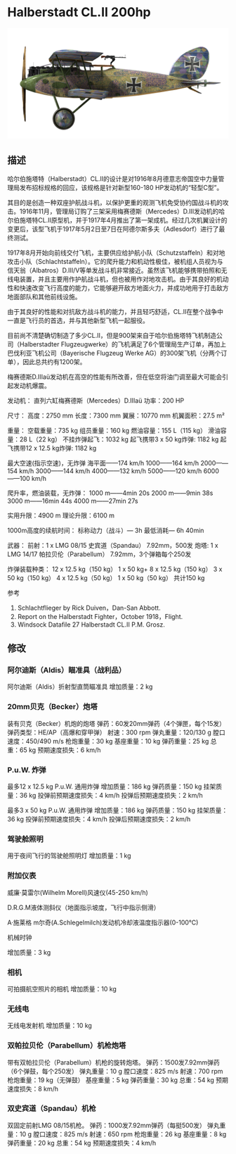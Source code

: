 ﻿# Halberstadt CL.II 200hp

![halberstadtcl2au](../images/halberstadtcl2au.png)

## 描述

哈尔伯施塔特（Halberstadt）CL.II的设计是对1916年8月德意志帝国空中力量管理局发布招标规格的回应，该规格是针对新型160-180 HP发动机的“轻型C型”。 

其目的是创造一种双座护航战斗机，以保护更重的观测飞机免受协约国战斗机的攻击。1916年11月，管理局订购了三架采用梅赛德斯（Mercedes）D.III发动机的哈尔伯施塔特CL.II原型机，并于1917年4月推出了第一架成机。经过几次机翼设计的变更后，该型飞机于1917年5月2日至7日在阿德尔斯多夫（Adlesdorf）进行了最终测试。 

1917年8月开始向前线交付飞机，主要供应给护航小队（Schutzstaffeln）和对地攻击小队（Schlachtstaffeln）。它的爬升能力和机动性极佳，被机组人员视为与信天翁（Albatros）D.III/V等单发战斗机非常接近。虽然该飞机能够携带拍照和无线电装置，并且主要用作护航战斗机，但也被用作对地攻击机。由于其良好的机动性和快速改变飞行高度的能力，它能够避开敌方地面火力，并成功地用于打击敌方地面部队和其他前线设施。 

由于其良好的性能和对抗敌方战斗机的能力，并且轻巧舒适，CL.II在整个战争中一直是飞行员的首选，并与其他新型飞机一起服役。 

目前尚不清楚确切制造了多少CL.II，但是900架来自于哈尔伯施塔特飞机制造公司（Halberstadter Flugzeugwerke）的飞机满足了6个管理局生产订单，再加上巴伐利亚飞机公司（Bayerische Flugzeug Werke AG）的300架飞机（分两个订单），因此总共约有1200架。 

梅赛德斯D.IIIaü发动机在高空的性能有所改善，但在低空将油门调至最大可能会引起发动机爆震。 


发动机： 直列六缸梅赛德斯（Mercedes）D.IIIaü
功率：200 HP

尺寸：
高度：2750 mm
长度：7300 mm
翼展：10770 mm
机翼面积：27.5 m²

重量：
空载重量：735 kg
组员重量：160 kg
燃油容量：155 L（115 kg）
滑油容量：28 L（22 kg）
不挂炸弹起飞：1032 kg
起飞携带3 x 50 kg炸弹: 1182 kg
起飞携带12 x 12.5 kg炸弹: 1182 kg

最大空速(指示空速)，无炸弹
海平面——174 km/h
1000——164 km/h
2000——154 km/h
3000——144 km/h
4000——132 km/h
5000——120 km/h
6000——100 km/h

爬升率，燃油装载，无炸弹：
1000 m——4min 20s
2000 m——9min 38s
3000 m——16min 44s
4000 m——27min 27s

实用升限：4900 m
理论升限：6100 m

1000m高度的续航时间：
标称动力（战斗）— 3h
最低消耗— 6h 40min

武器：
前射：1 х LMG 08/15 史宾道（Spandau） 7.92mm，500发
炮塔: 1 х LMG 14/17 帕拉贝伦（Parabellum） 7.92mm，3个弹箱每个250发

炸弹装载种类：
12 x 12.5 kg（150 kg）
1 x 50 kg+ 8 x 12.5 kg（150 kg）
3 x 50 kg（150 kg）
4 x 12.5 kg（50 kg）
1 x 50 kg（50 kg）
共计150 kg

参考
1) Schlachtflieger by Rick Duiven，Dan-San Abbott.
2) Report on the Halberstadt Fighter，October 1918，Flight.
3) Windsock Datafile 27 Halberstadt CL.II P.M. Grosz.

## 修改


### 阿尔迪斯（Aldis）瞄准具（战利品）

阿尔迪斯（Aldis）折射型直筒瞄准具
增加质量：2 kg
﻿

### 20mm贝克（Becker）炮塔

装有贝克（Becker）机炮的炮塔
弹药：60发20mm弹药（4个弹匣，每个15发）
弹药类型：HE/AP（高爆和穿甲弹）
射速：300 rpm
弹丸重量：120/130 g
膛口速度：450/490 m/s
枪炮重量：30 kg
基座重量：10 kg
弹药重量：25 kg
总重：65 kg
预期速度损失：6 km/h

### P.u.W. 炸弹

最多12 x 12.5 kg P.u.W. 通用炸弹
增加质量：186 kg
弹药质量：150 kg
挂架质量：36 kg
投弹前预期速度损失：4 km/h
投弹后预期速度损失：2 km/h

最多3 x 50 kg P.u.W. 通用炸弹
增加质量：186 kg
弹药质量：150 kg
挂架质量：36 kg
投弹前预期速度损失：4 km/h
投弹后预期速度损失：2 km/h

### 驾驶舱照明

用于夜间飞行的驾驶舱照明灯
增加质量：1 kg
﻿

### 附加仪表

威廉·莫雷尔(Wilhelm Morell)风速仪(45-250 km/h)

D.R.G.M液体测斜仪（地面指示坡度，飞行中指示侧滑）

A·施莱格 m尔奇(A.Schlegelmilch)发动机冷却液温度指示器(0-100℃)

机械时钟

增加质量：3 kg

### 相机

可拍摄航空照片的相机
增加质量：10 kg


### 无线电

无线电发射机
增加质量：10 kg﻿

### 双帕拉贝伦（Parabellum）机枪炮塔

带有双帕拉贝伦（Parabellum）机枪的旋转炮塔。
弹药：1500发7.92mm弹药（6个弹鼓，每个250发）
弹丸重量：10 g
膛口速度：825 m/s
射速：700 rpm
枪炮重量：19 kg（无弹鼓）
基座重量：5 kg
弹药重量：30 kg
总重：54 kg
预期速度损失：8 km/h﻿

### 双史宾道（Spandau）机枪

双固定前射LMG 08/15机枪。
弹药：1000发7.92mm弹药（每挺500发）
弹丸重量：10 g
膛口速度：825 m/s
射速：650 rpm
枪炮重量：26 kg
基座重量：8 kg
弹药重量：20 kg
总重：54 kg
预期速度损失：4 km/h